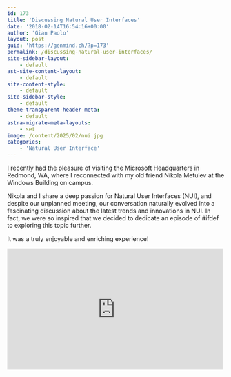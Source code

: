 ```yaml
---
id: 173
title: 'Discussing Natural User Interfaces'
date: '2018-02-14T16:54:16+00:00'
author: 'Gian Paolo'
layout: post
guid: 'https://genmind.ch/?p=173'
permalink: /discussing-natural-user-interfaces/
site-sidebar-layout:
    - default
ast-site-content-layout:
    - default
site-content-style:
    - default
site-sidebar-style:
    - default
theme-transparent-header-meta:
    - default
astra-migrate-meta-layouts:
    - set
image: /content/2025/02/nui.jpg
categories:
    - 'Natural User Interface'
---
```


I recently had the pleasure of visiting the Microsoft Headquarters in Redmond, WA, where I reconnected with my old friend Nikola Metulev at the Windows Building on campus.

Nikola and I share a deep passion for Natural User Interfaces (NUI), and despite our unplanned meeting, our conversation naturally evolved into a fascinating discussion about the latest trends and innovations in NUI. In fact, we were so inspired that we decided to dedicate an episode of #ifdef to exploring this topic further.

It was a truly enjoyable and enriching experience!

<div class="ast-oembed-container " style="height: 100%;"><iframe allow="accelerometer; autoplay; clipboard-write; encrypted-media; gyroscope; picture-in-picture; web-share" allowfullscreen="" frameborder="0" height="281" loading="lazy" referrerpolicy="strict-origin-when-cross-origin" src="https://www.youtube.com/embed/e8qTD5g14ks?feature=oembed" title="#ifdef SURFACE_HUB - one developer's guide" width="500"></iframe></div>

